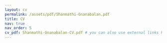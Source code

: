 ```yaml
---
layout: cv
permalink: /assets/pdf/Shanmathi-Gnanabalan.pdf
title: CV
nav: true
nav_order: 5
cv_pdf: Shanmathi-Gnanabalan-CV.pdf # you can also use external links here
---
```

